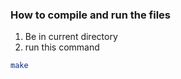 ### How to compile and run the files

1. Be in current directory
2. run this command

```bash
make
```
